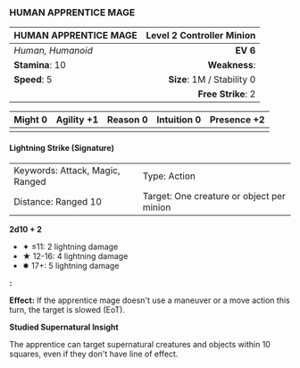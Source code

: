 ### HUMAN APPRENTICE MAGE

| HUMAN APPRENTICE MAGE | **Level 2 Controller Minion** |
| :-------------------- | ----------------------------: |
| *Human, Humanoid*     |                      **EV 6** |
| **Stamina**: 10       |                 **Weakness**: |
| **Speed**: 5          |    **Size**: 1M / Stability 0 |
|                       |            **Free Strike**: 2 |

| **Might** 0 | **Agility** +1 | **Reason** 0 | **Intuition** 0 | **Presence** +2 |
| ----------- | -------------- | ------------ | --------------- | --------------- |
|             |                |              |                 |                 |

#### Lightning Strike (Signature)

|                                 |                                           |
| :------------------------------ | :---------------------------------------- |
| Keywords: Attack, Magic, Ranged | Type: Action                              |
| Distance: Ranged 10             | Target: One creature or object per minion |

**2d10 + 2**

- ✦ ≤11: 2 lightning damage
- ★ 12-16: 4 lightning damage
- ✸ 17+: 5 lightning damage

**:**

**Effect:** If the apprentice mage doesn't use a maneuver or a move action this turn, the target is slowed (EoT).

**Studied Supernatural Insight**

The apprentice can target supernatural creatures and objects within 10 squares, even if they don't have line of effect.

